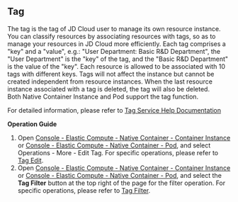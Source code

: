 ## Tag

The tag is the tag of JD Cloud user to manage its own resource instance. You can classify resources by associating resources with tags, so as to manage your resources in JD Cloud more efficiently. Each tag comprises a "key" and a "value", e.g.: "User Department: Basic R&D Department", the "User Department" is the "key" of the tag, and the "Basic R&D Department" is the value of the "key". Each resource is allowed to be associated with 10 tags with different keys. Tags will not affect the instance but cannot be created independent from resource instances. When the last resource instance associated with a tag is deleted, the tag will also be deleted.  
Both Native Container Instance and Pod support the tag function.

For detailed information, please refer to [Tag Service Help Documentation](https://docs.jdcloud.com/en/tag-service/product-overview)

**Operation Guide**

1. Open [Console - Elastic Compute - Native Container - Container Instance](https://cns-console.jdcloud.com/host/container/list) or [Console - Elastic Compute - Native Container - Pod](https://cns-console.jdcloud.com/host/pod/list), and select Operations - More - Edit Tag. For specific operations, please refer to [Tag Edit](https://docs.jdcloud.com/en/tag-service/tag-editor).  
2. Open [Console - Elastic Compute - Native Container - Container Instance](https://cns-console.jdcloud.com/host/container/list) or [Console - Elastic Compute - Native Container - Pod](https://cns-console.jdcloud.com/host/pod/list), and select the **Tag Filter** button at the top right of the page for the filter operation. For specific operations, please refer to [Tag Filter](https://docs.jdcloud.com/en/tag-service/tag-filter).  
